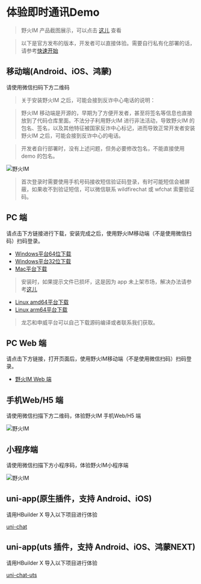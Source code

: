 # 体验即时通讯Demo
> 野火IM 产品截图展示，可以点击 [这儿](https://static.wildfirechat.cn/wf-gallery.html) 查看

> 以下是官方发布的版本，开发者可以直接体验。需要自行私有化部署的话，请参考[快速开始](https://docs.wildfirechat.cn/quick_start/)

## 移动端(Android、iOS、鸿蒙)

请使用微信扫码下方二维码
> 关于安装野火IM 之后，可能会接到反诈中心电话的说明：

> 野火IM 移动端是开源的，早期为了方便开发者，甚至将签名等信息也直接放到了代码仓库里面。不法分子利用野火IM 进行非法活动，导致野火IM 的包名、签名，以及其他特征被国家反诈中心标记，进而导致正常开发者安装野火IM 之后，可能会接到反诈中心的电话。

> 开发者自行部署时，没有上述问题，但务必要修改包名，不能直接使用 demo 的包名。

 ![野火IM](https://static.wildfirechat.cn/download_qrcode.png)

> 首次登录时需要使用手机号码接收短信验证码登录，有时可能短信会被屏蔽，如果收不到验证短信，可以微信联系 wildfirechat 或 wfchat 索要验证码。

## PC 端

请点击下方链接进行下载，安装完成之后，使用野火IM移动端（不是使用微信扫码）扫码登录。
* [Windows平台64位下载](https://static.wildfirechat.cn/%E9%87%8E%E7%81%ABIM-1.0.6-win-x64-setup.exe)
* [Windows平台32位下载](https://static.wildfirechat.cn/%E9%87%8E%E7%81%ABIM-1.0.6-win-ia32-setup.exe)
* [Mac平台下载](https://static.wildfirechat.cn/%E9%87%8E%E7%81%ABIM-1.0.6-mac-universal.dmg)
> 安装时，如果提示文件已损坏，这是因为 app 未上架市场，解决办法请参考[这儿](https://blog.csdn.net/Jeremy321321/article/details/136156228)
* [Linux amd64平台下载](https://static.wildfirechat.cn/%E9%87%8E%E7%81%ABIM-1.0.6-linux-x86_64.AppImage)
* [Linux arm64平台下载](https://static.wildfirechat.cn/%E9%87%8E%E7%81%ABIM-1.0.6-linux-arm64.AppImage)
> 龙芯和申威平台可以自己下载源码编译或者联系我们获取。

## PC Web 端

请点击下方链接，打开页面后，使用野火IM移动端（不是使用微信扫码）扫码登录。
* [野火IM Web 端](https://web.wildfirechat.cn)

## 手机Web/H5 端

请使用微信扫描下方二维码，体验野火IM 手机Web/H5 端

 ![野火IM](https://static.wildfirechat.cn/mobile-web.png?imageView2/1/w/260/h/260)


## 小程序端

请使用微信扫描下方小程序码，体验野火IM小程序端

 ![野火IM](https://static.wildfirechat.cn/qx.jpeg)

## uni-app(原生插件，支持 Android、iOS)
请用HBuilder X 导入以下项目进行体验

[uni-chat](https://github.com/wildfirechat/uni-chat)

## uni-app(uts 插件，支持 Android、iOS、鸿蒙NEXT)
请用HBuilder X 导入以下项目进行体验

[uni-chat-uts](https://github.com/wildfirechat/uni-chat-uts)
